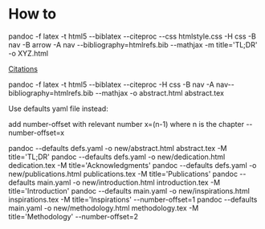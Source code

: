 # How to

pandoc 
  -f latex
  -t html5 
  --biblatex
  --citeproc
  --css htmlstyle.css
  -H css
  -B nav
  -B arrow
  -A nav
  --bibliography=htmlrefs.bib
  --mathjax
  -m title='TL;DR'
  -o XYZ.html
  <!-- --metadata=title:'TL DR' -->
  <!-- --M=title='TL DR' -->
  <!-- link-citations=true -->
  <!-- --shift-heading-level-by=1 -->
<!-- top-level-division: chapter -->


[Citations](https://www.dtsheffler.com/blog/2014-07-09-bibdesk-and-latex-citations/#fn1)


pandoc -f latex -t html5 --biblatex --citeproc -H css -B nav -A nav--bibliography=htmlrefs.bib --mathjax -o abstract.html abstract.tex


Use defaults yaml file instead:

add number-offset with relevant number x=(n-1) where n is the chapter
--number-offset=x



pandoc --defaults defs.yaml -o new/abstract.html abstract.tex -M title='TL;DR'
pandoc --defaults defs.yaml -o new/dedication.html dedication.tex -M title='Acknowledgments'
pandoc --defaults defs.yaml -o new/publications.html publications.tex -M title='Publications'
pandoc --defaults main.yaml -o new/introduction.html introduction.tex -M title='Introduction'
pandoc --defaults main.yaml -o new/inspirations.html inspirations.tex -M title='Inspirations' --number-offset=1
pandoc --defaults main.yaml -o new/methodology.html methodology.tex -M title='Methodology' --number-offset=2
